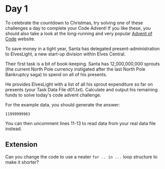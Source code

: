 # Day 1

To celebrate the countdown to Christmas, try solving one of these challenges a day to complete your Code Advent! If you like these, you should also take a look at the long-running and very popular [Advent of Code](https://adventofcode.com) website.

To save money in a tight year, Santa has delegated present-administration to ElvesLight, a new start-up division within Elves Central.

Their first task is a bit of book-keeping. Santa has 12,000,000,000 sprouts (the current North Pole currency instigated after the last North Pole Bankruptcy saga) to spend on all of his presents.

He provides ElvesLight with a list of all his sprout expenditure so far on presents (your Task Data File d01.txt). Calculate and output his remaining funds to solve today's code advent challenge.

For the example data, you should generate the answer:

```
11999999963
```

You can then uncomment lines 11-13 to read data from your real data file instead.

## Extension

Can you change the code to use a neater `for .. in ...` loop structure to make it shorter?
